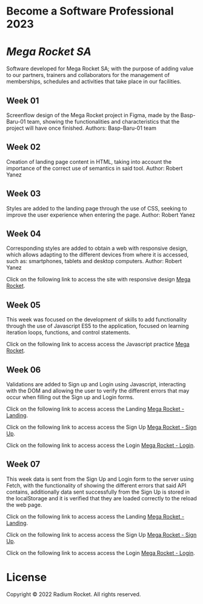 # Become a Software Professional 2023

# _Mega Rocket SA_

Software developed for Mega Rocket SA; with the purpose of adding value to our partners, trainers and collaborators for the management of memberships, schedules and activities that take place in our facilities.

## Week 01
Screenflow design of the Mega Rocket project in Figma, made by the Basp-Baru-01 team, showing the functionalities and characteristics that the project will have once finished.
Authors: Basp-Baru-01 team

## Week 02
Creation of landing page content in HTML, taking into account the importance of the correct use of semantics in said tool.
Author: Robert Yanez

## Week 03
Styles are added to the landing page through the use of CSS, seeking to improve the user experience when entering the page.
Author: Robert Yanez

## Week 04
Corresponding styles are added to obtain a web with responsive design, which allows adapting to the different devices from where it is accessed, such as: smartphones, tablets and desktop computers.
Author: Robert Yanez

Click on the following link to access the site with responsive design [Mega Rocket](https://ryaev.github.io/BaSP-M2023/Week-04/index.html).

## Week 05
This week was focused on the development of skills to add functionality through the use of Javascript ES5 to the application, focused on learning iteration loops, functions, and control statements.

Click on the following link to access access the Javascript practice [Mega Rocket](https://ryaev.github.io/BaSP-M2023/Week-05/index.html).

## Week 06
Validations are added to Sign up and Login using Javascript, interacting with the DOM and allowing the user to verify the different errors that may occur when filling out the Sign up and Login forms.

Click on the following link to access access the Landing [Mega Rocket - Landing](https://ryaev.github.io/BaSP-M2023/Week-06/views/index.html).

Click on the following link to access access the Sign Up [Mega Rocket - Sign Up](https://ryaev.github.io/BaSP-M2023/Week-06/views/sign-up.html).

Click on the following link to access access the Login [Mega Rocket - Login](https://ryaev.github.io/BaSP-M2023/Week-06/views/login.html).

## Week 07
This week data is sent from the Sign Up and Login form to the server using Fetch, with the functionality of showing the different errors that said API contains, additionally data sent successfully from the Sign Up is stored in the localStorage and it is verified that they are loaded correctly to the reload the web page.

Click on the following link to access access the Landing [Mega Rocket - Landing](https://ryaev.github.io/BaSP-M2023/Week-07/views/index.html).

Click on the following link to access access the Sign Up [Mega Rocket - Sign Up](https://ryaev.github.io/BaSP-M2023/Week-07/views/sign-up.html).

Click on the following link to access access the Login [Mega Rocket - Login](https://ryaev.github.io/BaSP-M2023/Week-07/views/login.html).

# License
Copyright © 2022 Radium Rocket. All rights reserved.